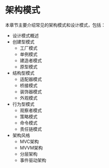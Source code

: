 # 架构模式

本章节主要介绍常见的架构模式和设计模式，包括：

- 设计模式概述
- 创建型模式
  - 工厂模式
  - 单例模式
  - 建造者模式
  - 原型模式
- 结构型模式
  - 适配器模式
  - 桥接模式
  - 装饰器模式
  - 外观模式
- 行为型模式
  - 观察者模式
  - 策略模式
  - 命令模式
  - 责任链模式
- 架构风格
  - MVC架构
  - MVVM架构
  - 分层架构
  - 事件驱动架构